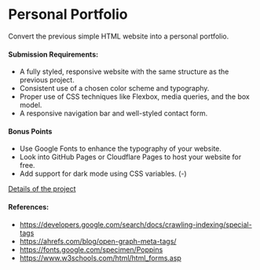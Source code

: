 # Personal Portfolio
Convert the previous simple HTML website into a personal portfolio.

#### Submission Requirements:

* A fully styled, responsive website with the same structure as the previous project.
* Consistent use of a chosen color scheme and typography.
* Proper use of CSS techniques like Flexbox, media queries, and the box model.
* A responsive navigation bar and well-styled contact form.

#### Bonus Points

* Use Google Fonts to enhance the typography of your website.
* Look into GitHub Pages or Cloudflare Pages to host your website for free.
* Add support for dark mode using CSS variables. (-)


[Details of the project](https://roadmap.sh/projects/portfolio-website)

#### References:
* https://developers.google.com/search/docs/crawling-indexing/special-tags
* https://ahrefs.com/blog/open-graph-meta-tags/
* https://fonts.google.com/specimen/Poppins
* https://www.w3schools.com/html/html_forms.asp
